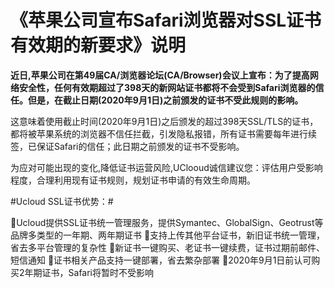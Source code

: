 # 《苹果公司宣布Safari浏览器对SSL证书有效期的新要求》说明

   **近日,苹果公司在第49届CA/浏览器论坛(CA/Browser)会议上宣布：为了提高网络安全性，任何有效期超过了398天的新网站证书都将不会受到Safari浏览器的信任。但是，在截止日期(2020年9月1日)之前颁发的证书不受此规则的影响。**
  
这意味着使用截止时间(2020年9月1日)之后颁发的超过398天SSL/TLS的证书，都将被苹果系统的浏览器不信任拦截，引发隐私报错，所有证书需要每年进行续签，已保证Safari的信任；此日期之前颁发的证书不受影响。

为应对可能出现的变化,降低证书运营风险,UClooud诚信建议您：评估用户受影响程度，合理利用现有证书规则，规划证书申请的有效生命周期。

#Ucloud SSL证书优势：#

Ucloud提供SSL证书统一管理服务，提供Symantec、GlobalSign、Geotrust等品牌多类型的一年期、两年期证书
支持上传其他平台证书，新旧证书统一管理，省去多平台管理的复杂性
新证书一键购买、老证书一键续费，证书过期前邮件、短信通知
证书相关产品支持一键部署，省去繁杂部署
2020年9月1日前认可购买2年期证书，Safari将暂时不受影响
